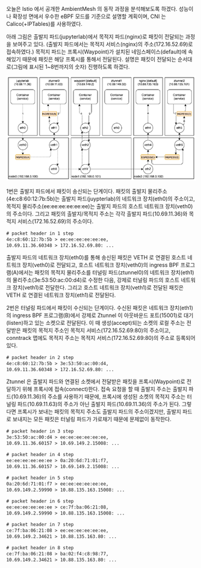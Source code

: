 오늘은 Istio 에서 공개한 AmbientMesh 의 동작 과정을 분석해보도록 하겠다. 성능이나 확장성 면에서 우수한 eBPF 모드를 기준으로 설명할 계획이며, CNI 는 Calico(+IPTables)를 사용하였다.

아래 그림은 출발지 파드(jupyterlab)에서 목적지 파드(nginx)로 패킷이 전달되는 과정을 보여주고 있다. (출발지 파드에서는 목적지 서비스(nginx)의 주소(172.16.52.69)로 접속하였다.) 목적지 파드는 프록시(Waypoint)가 설치된 네임스페이스(default)에 속해있기 때문에 패킷은 해당 프록시를 통해서 전달된다. 설명은 패킷이 전달되는 순서대로(그림에 표시된 1~8번까지의 숫자) 진행하도록 하겠다.

![istio.ambientmesh.flow](./istio-ambientmesh-flow.png)

1번은 출발지 파드에서 패킷이 송신되는 단계이다. 패킷의 출발지 물리주소(4e:c8:60:12:7b:5b)는 출발지 파드(juypterlab)의 네트워크 장치(eth0)의 주소이고, 목적지 물리주소(ee:ee:ee:ee:ee:ee)는 출발지 파드의 호스트 네트워크 장치(veth0)의 주소이다. 그리고 패킷의 출발지/목적지 주소는 각각 출발지 파드(10.69.11.36)와 목적지 서비스(172.16.52.69)의 주소이다.

```
# packet header in 1 step
4e:c8:60:12:7b:5b > ee:ee:ee:ee:ee:ee,
10.69.11.36.60348 > 172.16.52.69.80: ...
```

출발지 파드의 네트워크 장치(eth0)를 통해 송신된 패킷은 VETH 로 연결된 호스트 네트워크 장치(veth0)로 전달되고, 호스트 네트워크 장치(veth0)의 ingress BPF 프로그램(A)에서는 패킷의 목적지 물리주소를 터널링 파드(ztunnel0)의 네트워크 장치(eth1)의 물리주소(3e:53:50:ac:00:d4)로 수정한 다음, 강제로 터널링 파드의 호스트 네트워크 장치(veth1)로 전달한다. 그리고 호스트 네트워크 장치(veth1)로 전달된 패킷은 VETH 로 연결된 네트워크 장치(eth1)로 전달된다.

2번은 터널링 파드에서 패킷이 수신되는 단계이다. 수신된 패킷은 네트워크 장치(eth1)의 ingress BPF 프로그램(B)에서 강제로 Ztunnel 이 아웃바운드 포트(15001)로 대기(listen)하고 있는 소켓으로 전달된다. 이 때 생성(accept)되는 소켓의 로컬 주소는 전달받은 패킷의 목적지 주소인 목적지 서비스(172.16.52.69:80)의 주소이고, conntrack 맵에도 목적지 주소는 목적지 서비스(172.16.52.69:80)의 주소로 등록되어 있다.

```
# packet header in 2 step
4e:c8:60:12:7b:5b > 3e:53:50:ac:00:d4,
10.69.11.36.60348 > 172.16.52.69.80: ...
```

Ztunnel 은 출발지 파드와 연결된 소켓에서 전달받은 패킷을 프록시(Waypoint)로 전달하기 위해 프록시에 접속(connect)한다. 접속 요청을 할 때 출발지 주소는 출발지 파드(10.69.11.36)의 주소를 사용하기 때문에, 프록시에 생성된 소켓의 목적지 주소는 터널링 파드(10.69.11.63)의 주소가 아닌 출발지 파드(10.69.11.36)의 주소가 된다. 그렇다면 프록시가 보내는 패킷의 목적지 주소도 출발지 파드의 주소이겠지만, 출발지 파드로 보내지는 모든 패킷은 터널링 파드가 가로채기 때문에 문제없이 동작한다.

```
# packet header in 3 step
3e:53:50:ac:00:d4 > ee:ee:ee:ee:ee:ee,
10.69.11.36.60157 > 10.69.149.2.15008: ...
```

```
# packet header in 4 step
ee:ee:ee:ee:ee:ee > 0a:20:6d:71:01:f7,
10.69.11.36.60157 > 10.69.149.2.15008: ...
```

```
# packet header in 5 step
0a:20:6d:71:01:f7 > ee:ee:ee:ee:ee:ee,
10.69.149.2.59990 > 10.88.135.163.15008: ...
```

```
# packet header in 6 step
ee:ee:ee:ee:ee:ee > ce:7f:ba:06:21:08,
10.69.149.2.59990 > 10.88.135.163.15008: ...
```

```
# packet header in 7 step
ce:7f:ba:06:21:08 > ee:ee:ee:ee:ee:ee,
10.69.149.2.34621 > 10.88.135.163.80: ...
```

```
# packet header in 8 step
ce:7f:ba:06:21:08 > ba:02:f4:c8:98:77,
10.69.149.2.34621 > 10.88.135.163.80: ...
```

